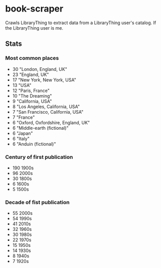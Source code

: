 book-scraper
============

Crawls LibraryThing to extract data from a LibraryThing user's catalog. If the LibraryThing user is me.

## Stats
### Most common places
- 30 "London, England, UK"
- 23 "England, UK"
- 17 "New York, New York, USA"
- 13 "USA"
- 12 "Paris, France"
- 10 "The Dreaming"
- 9 "California, USA"
- 8 "Los Angeles, California, USA"
- 7 "San Francisco, California, USA"
- 7 "France"
- 6 "Oxford, Oxfordshire, England, UK"
- 6 "Middle-earth (fictional)"
- 6 "Japan"
- 6 "Italy"
- 6 "Anduin (fictional)"

### Century of first publication
- 190 1900s
- 96 2000s
- 30 1800s
- 6 1600s
- 5 1500s

### Decade of fist publication

- 55 2000s
- 54 1990s
- 41 2010s
- 32 1960s
- 30 1980s
- 22 1970s
- 15 1950s
- 14 1930s
- 8 1940s
- 7 1920s

